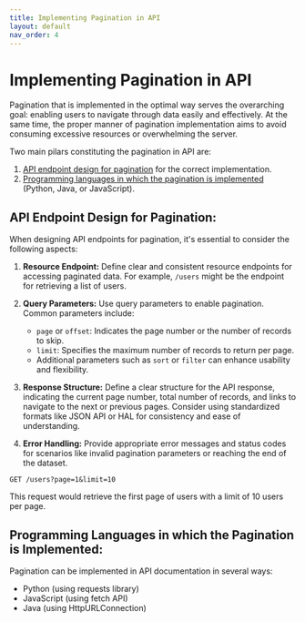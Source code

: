 ```yaml
---
title: Implementing Pagination in API
layout: default
nav_order: 4
---
```


# Implementing Pagination in API

Pagination that is implemented in the optimal way serves the overarching goal: enabling users to navigate through data easily and effectively. At the same time, the proper manner of pagination implementation aims to avoid consuming excessive resources or overwhelming the server. 

Two main pilars constituting the pagination in API are:

1. [API endpoint design for pagination](#API-Endpoint-Design) for the correct implementation.
2. [Programming languages in which the pagination is implemented](#Pagination-Examples) (Python, Java, or JavaScript).

<a id="API-Endpoint-Design"></a>
## API Endpoint Design for Pagination:

When designing API endpoints for pagination, it's essential to consider the following aspects:

1. **Resource Endpoint:** Define clear and consistent resource endpoints for accessing paginated data. For example, `/users` might be the endpoint for retrieving a list of users.

2. **Query Parameters:** Use query parameters to enable pagination. Common parameters include:
   - `page` or `offset`: Indicates the page number or the number of records to skip.
   - `limit`: Specifies the maximum number of records to return per page.
   - Additional parameters such as `sort` or `filter` can enhance usability and flexibility.

3. **Response Structure:** Define a clear structure for the API response, indicating the current page number, total number of records, and links to navigate to the next or previous pages. Consider using standardized formats like JSON API or HAL for consistency and ease of understanding.

4. **Error Handling:** Provide appropriate error messages and status codes for scenarios like invalid pagination parameters or reaching the end of the dataset.

`GET /users?page=1&limit=10`

This request would retrieve the first page of users with a limit of 10 users per page.

<a id="Pagination-Examples"></a>
## Programming Languages in which the Pagination is Implemented:

Pagination can be implemented in API documentation in several ways: 
- Python (using requests library)
- JavaScript (using fetch API)
- Java (using HttpURLConnection)

